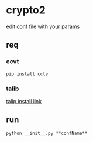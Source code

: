 # crypto2


edit [conf file](https://github.com/qobel7/crypto2/blob/master/conf/conf.json) with your params

## req
### ccvt
``` pip install cctv ```
### talib
[talip install link](https://mrjbq7.github.io/ta-lib/install.html)


## run
``` python __init__.py **confName** ```


